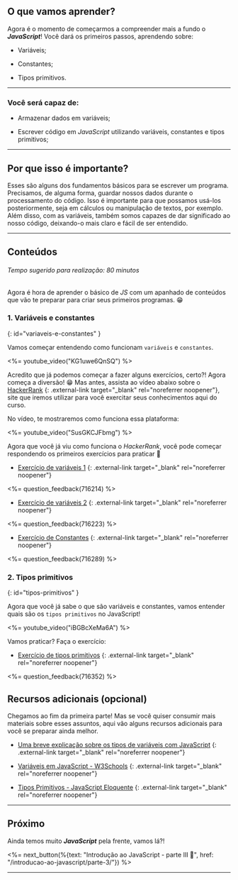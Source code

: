 ## O que vamos aprender?

Agora é o momento de começarmos a compreender mais a fundo o **_JavaScript_**! Você dará os primeiros passos, aprendendo sobre:

* Variáveis;

* Constantes;

* Tipos primitivos.

---

### Você será capaz de:

  * Armazenar dados em variáveis;

  * Escrever código em _JavaScript_ utilizando variáveis, constantes e tipos primitivos;

---

## Por que isso é importante?

Esses são alguns dos fundamentos básicos para se escrever um programa. Precisamos, de alguma forma, guardar nossos dados durante o processamento do código. Isso é importante para que possamos usá-los posteriormente, seja em cálculos ou manipulação de textos, por exemplo.
Além disso, com as variáveis, também somos capazes de dar significado ao nosso código, deixando-o mais claro e fácil de ser entendido.

---

## Conteúdos

###### Tempo sugerido para realização: 80 minutos

Agora é hora de aprender o básico de _JS_ com um apanhado de conteúdos que vão te preparar para criar seus primeiros programas. 😁

### 1. Variáveis e constantes
{: id="variaveis-e-constantes" }

Vamos começar entendendo como funcionam `variáveis` e `constantes`.

<%= youtube_video("KG1uwe6QnSQ") %>

Acredito que já podemos começar a fazer alguns exercícios, certo?! Agora começa a diversão! 😁
Mas antes, assista ao vídeo abaixo sobre o [HackerRank](https://www.hackerrank.com) {: .external-link target="_blank" rel="noreferrer noopener"}, site que iremos utilizar para você exercitar seus conhecimentos aqui do curso.

No vídeo, te mostraremos como funciona essa plataforma:

<%= youtube_video("SusGKCJFbmg") %>

Agora que você já viu como funciona o _HackerRank_, você pode começar respondendo os primeiros exercícios para praticar 💪

* [Exercício de variáveis 1](https://www.hackerrank.com/test/6rq668jq2ii/questions/9m68t4h674s) {: .external-link target="_blank" rel="noreferrer noopener"}

<%= question_feedback(716214) %>

* [Exercício de variáveis 2](https://www.hackerrank.com/test/6rq668jq2ii/questions/87f162os2l4) {: .external-link target="_blank" rel="noreferrer noopener"}

<%= question_feedback(716223) %>

* [Exercício de Constantes](https://www.hackerrank.com/test/6rq668jq2ii/questions/a0a4rr7o6ka) {: .external-link target="_blank" rel="noreferrer noopener"}

<%= question_feedback(716289) %>

### 2. Tipos primitivos
{: id="tipos-primitivos" }

Agora que você já sabe o que são variáveis e constantes, vamos entender quais são os `tipos primitivos` no JavaScript!

<%= youtube_video("iBGBcXeMa6A") %>

Vamos praticar? Faça o exercício:

* [Exercício de tipos primitivos](https://www.hackerrank.com/test/6rq668jq2ii/questions/e7agn6lat4b) {: .external-link target="_blank" rel="noreferrer noopener"}

<%= question_feedback(716352) %>

## Recursos adicionais (opcional)

Chegamos ao fim da primeira parte! Mas se você quiser consumir mais materiais sobre esses assuntos, aqui vão alguns recursos adicionais para você se preparar ainda melhor.

* [Uma breve explicação sobre os tipos de variáveis com JavaScript](https://medium.com/trainingcenter/entendendo-os-tipos-e-variaveis-em-javascript-f9753b4c7b61) {: .external-link target="_blank" rel="noreferrer noopener"}

* [Variáveis em JavaScript - W3Schools](https://www.w3schools.com/js/js_variables.asp) {: .external-link target="_blank" rel="noreferrer noopener"}

* [Tipos Primitivos - JavaScript Eloquente](https://github.com/braziljs/eloquente-javascript/blob/master/chapters/01-valores-tipos-operadores.md#valores-tipos-e-operadores) {: .external-link target="_blank" rel="noreferrer noopener"}


---

## Próximo

Ainda temos muito **_JavaScript_** pela frente, vamos lá?!

<%= next_button(%{text: "Introdução ao JavaScript - parte III 🚀", href: "/introducao-ao-javascript/parte-3/"}) %>

-----
